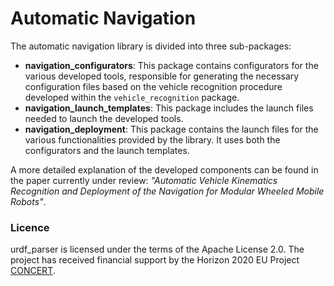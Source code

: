 # Automatic Navigation

The automatic navigation library is divided into three sub-packages:

- **navigation_configurators**: This package contains configurators for the various developed tools, responsible for generating the necessary configuration files based on the vehicle recognition procedure developed within the `vehicle_recognition` package.
- **navigation_launch_templates**: This package includes the launch files needed to launch the developed tools.
- **navigation_deployment**: This package contains the launch files for the various functionalities provided by the library. It uses both the configurators and the launch templates.

A more detailed explanation of the developed components can be found in the paper currently under review: *"Automatic Vehicle Kinematics Recognition and Deployment of the Navigation for Modular Wheeled Mobile Robots"*.


### Licence
urdf_parser is licensed under the terms of the Apache License 2.0. The project has received financial support by the Horizon 2020 EU Project [CONCERT](https://concertproject.eu/).